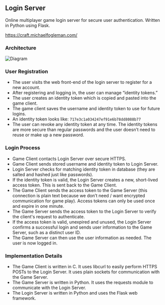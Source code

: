 ## Login Server

Online multiplayer game login server for secure user authentication. Written in Python using Flask.

https://craft.michaelfogleman.com/

### Architecture

![Diagram](http://www.michaelfogleman.com/static/img/login_server.png)

### User Registration

   * The user visits the web front-end of the login server to register for a new account.
   * After registering and logging in, the user can manage “identity tokens.”
   * The user creates an identity token which is copied and pasted into the game client.
   * The game client saves the username and identity token to use for future logins.
   * An identity token looks like: `717e3c1a034247ef91e6b78dd8088b77`
   * The user can revoke any identity token at any time. The identity tokens are more secure than regular passwords and the user doesn’t need to reuse or make up a new password.

### Login Process

   * Game Client contacts Login Server over secure HTTPS.
   * Game Client sends stored username and identity token to Login Server.
   * Login Server checks for matching identity token in database (they are salted and hashed just like passwords).
   * If the identity token is valid, the Login Server creates a new, short-lived access token. This is sent back to the Game Client.
   * The Game Client sends the access token to the Game Server (this connection is plain text because we don’t need / want encrypted communication for game play). Access tokens can only be used once and expire in one minute.
   * The Game Server sends the access token to the Login Server to verify the client's request to authenticate.
   * If the access token is valid, unexpired and unused, the Login Server confirms a successful login and sends user information to the Game Server, such as a distinct user ID.
   * The Game Server can then use the user information as needed. The user is now logged in.

### Implementation Details

   * The Game Client is written in C. It uses libcurl to easily perform HTTPS POSTs to the Login Server. It uses plain sockets for communication with the Game Server.
   * The Game Server is written in Python. It uses the requests module to communicate with the Login Server.
   * The Login Server is written in Python and uses the Flask web framework.
